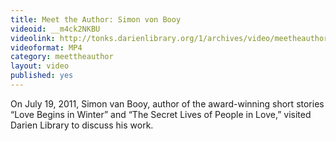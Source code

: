 ```yaml
---
title: Meet the Author: Simon von Booy
videoid: __m4ck2NKBU
videolink: http://tonks.darienlibrary.org/1/archives/video/meetheauthor/20110719_simon_von_booy.m4v
videoformat: MP4
category: meettheauthor
layout: video
published: yes
---
```


On July 19, 2011, Simon van Booy, author of the award-winning short stories “Love Begins in Winter” and “The Secret Lives of People in Love,” visited Darien Library to discuss his work.
